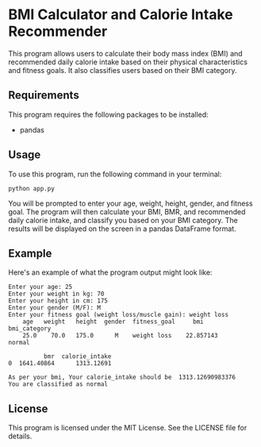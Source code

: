 # BMI Calculator and Calorie Intake Recommender

This program allows users to calculate their body mass index (BMI) and recommended daily calorie intake based on their physical characteristics and fitness goals. It also classifies users based on their BMI category.

## Requirements

This program requires the following packages to be installed:

- pandas

## Usage

To use this program, run the following command in your terminal:

```
python app.py
```

You will be prompted to enter your age, weight, height, gender, and fitness goal. The program will then calculate your BMI, BMR, and recommended daily calorie intake, and classify you based on your BMI category. The results will be displayed on the screen in a pandas DataFrame format.

## Example

Here's an example of what the program output might look like:

```
Enter your age: 25
Enter your weight in kg: 70
Enter your height in cm: 175
Enter your gender (M/F): M
Enter your fitness goal (weight loss/muscle gain): weight loss
    age   weight   height  gender  fitness_goal     bmi       bmi_category  
    25.0    70.0   175.0      M    weight loss    22.857143       normal   

          bmr  calorie_intake  
0  1641.40864      1313.12691  

As per your bmi, Your calorie_intake should be  1313.12690983376
You are classified as normal
```

## License

This program is licensed under the MIT License. See the LICENSE file for details.
